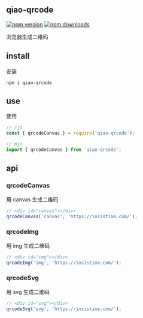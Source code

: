 ## qiao-qrcode

[![npm version](https://img.shields.io/npm/v/qiao-qrcode.svg?style=flat-square)](https://www.npmjs.org/package/qiao-qrcode)
[![npm downloads](https://img.shields.io/npm/dm/qiao-qrcode.svg?style=flat-square)](https://npm-stat.com/charts.html?package=qiao-qrcode)

浏览器生成二维码

## install

安装

```shell
npm i qiao-qrcode
```

## use

使用

```javascript
// cjs
const { qrcodeCanvas } = require('qiao-qrcode');

// mjs
import { qrcodeCanvas } from 'qiao-qrcode';
```

## api

### qrcodeCanvas

用 canvas 生成二维码

```javascript
// <div id="canvas"></div>
qrcodeCanvas('canvas', 'https://insistime.com/');
```

### qrcodeImg

用 img 生成二维码

```javascript
// <div id="img"></div>
qrcodeImg('img', 'https://insistime.com/');
```

### qrcodeSvg

用 svg 生成二维码

```javascript
// <div id="svg"></div>
qrcodeSvg('svg', 'https://insistime.com/');
```
